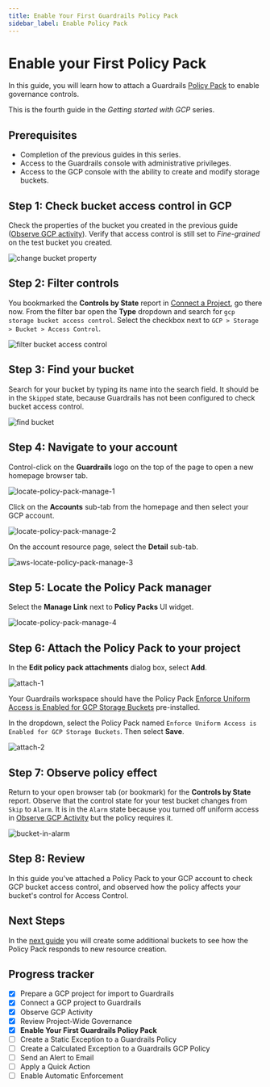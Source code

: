 ```yaml
---
title: Enable Your First Guardrails Policy Pack
sidebar_label: Enable Policy Pack
---
```



# Enable your First Policy Pack

In this guide, you will learn how to attach a Guardrails [Policy Pack](/guardrails/docs/guides/configuring-guardrails/policy-packs) to enable governance controls.

This is the fourth guide in the *Getting started with GCP* series.

## Prerequisites

- Completion of the previous guides in this series.
- Access to the Guardrails console with administrative privileges.
- Access to the GCP console with the ability to create and modify storage buckets.

## Step 1: Check bucket access control in GCP

Check the properties of the bucket you created in the previous guide ([Observe GCP activity](/guardrails/docs/getting-started/getting-started-gcp/observe-gcp-activity)). Verify that access control is still set to *Fine-grained* on the test bucket you created.

<p><img alt="change bucket property" src="/images/docs/guardrails/getting-started/getting-started-gcp/observe-gcp-activity/change-bucket-property.png"/></p>

## Step 2: Filter controls

You bookmarked the **Controls by State** report in [Connect a Project](/guardrails/docs/getting-started/getting-started-gcp/observe-gcp-activity), go there now. From the filter bar open the **Type** dropdown and search for `gcp storage bucket access control`. Select the checkbox next to `GCP > Storage > Bucket > Access Control`. 

<p><img alt="filter bucket access control" src="/images/docs/guardrails/getting-started/getting-started-gcp/enable-policy-pack/filter-bucket-access-control.png"/></p>  

## Step 3: Find your bucket

Search for your bucket by typing its name into the search field. It should be in the `Skipped` state, because Guardrails has not been configured to check bucket access control.

<p><img alt="find bucket" src="/images/docs/guardrails/getting-started/getting-started-gcp/enable-policy-pack/find-bucket.png"/></p>

## Step 4: Navigate to your account

Control-click on the **Guardrails** logo on the top of the page to open a new homepage browser tab.

<p><img alt="locate-policy-pack-manage-1" src="/images/docs/guardrails/getting-started/getting-started-gcp/enable-policy-pack/navigate-1.png"/></p>

Click on the **Accounts** sub-tab from the homepage and then select your GCP account.

<p><img alt="locate-policy-pack-manage-2" src="/images/docs/guardrails/getting-started/getting-started-gcp/enable-policy-pack/navigate-2.png"/></p>

On the account resource page, select the **Detail** sub-tab.

<p><img alt="aws-locate-policy-pack-manage-3" src="/images/docs/guardrails/getting-started/getting-started-gcp/enable-policy-pack/navigate-3.png"/></p>


## Step 5: Locate the Policy Pack manager

Select the **Manage Link** next to **Policy Packs** UI widget.

<p><img alt="locate-policy-pack-manage-4" src="/images/docs/guardrails/getting-started/getting-started-gcp/enable-policy-pack/navigate-4.png"/></p>


## Step 6: Attach the Policy Pack to your project

In the **Edit policy pack attachments** dialog box, select **Add**.

<p><img alt="attach-1" src="/images/docs/guardrails/getting-started/getting-started-gcp/enable-policy-pack/attach-1.png"/></p>


Your Guardrails workspace should have the Policy Pack [Enforce Uniform Access is Enabled for GCP Storage Buckets](https://hub.guardrails.turbot.com/policy-packs/gcp_storage_enforce_uniform_access_on_buckets) pre-installed.

In the dropdown, select the Policy Pack named `Enforce Uniform Access is Enabled for GCP Storage Buckets`. Then select **Save**.

<p><img alt="attach-2" src="/images/docs/guardrails/getting-started/getting-started-gcp/enable-policy-pack/attach-2.png"/></p>


## Step 7: Observe policy effect

Return to your open browser tab (or bookmark) for the **Controls by State** report. Observe that the control state for your test bucket changes from `Skip` to `Alarm`. It is in the `Alarm` state because you turned off uniform access in [Observe GCP Activity](/guardrails/docs/getting-started/getting-started-gcp/observe-gcp-activity) but the policy requires it.

<p><img alt="bucket-in-alarm" src="/images/docs/guardrails/getting-started/getting-started-gcp/enable-policy-pack/bucket-in-alarm.png"/></p>

## Step 8: Review

In this guide you've attached a Policy Pack to your GCP account to check GCP bucket access control, and observed how the policy affects your bucket's control for Access Control.

## Next Steps

In the [next guide](/guardrails/docs/getting-started/getting-started-gcp/review-project-wide) you will create some additional buckets to see how the Policy Pack responds to new resource creation.

## Progress tracker
- [x] Prepare a GCP project for import to Guardrails
- [x] Connect a GCP project to Guardrails
- [x] Observe GCP Activity
- [x] Review Project-Wide Governance
- [x] **Enable Your First Guardrails Policy Pack**
- [ ] Create a Static Exception to a Guardrails Policy
- [ ] Create a Calculated Exception to a Guardrails GCP Policy
- [ ] Send an Alert to Email
- [ ] Apply a Quick Action
- [ ] Enable Automatic Enforcement
